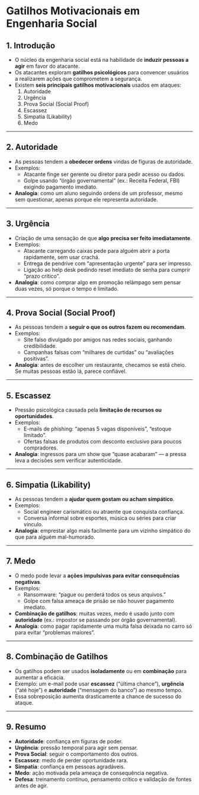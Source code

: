 # Gatilhos Motivacionais em Engenharia Social

## 1. Introdução
- O núcleo da engenharia social está na habilidade de **induzir pessoas a agir** em favor do atacante.  
- Os atacantes exploram **gatilhos psicológicos** para convencer usuários a realizarem ações que comprometem a segurança.  
- Existem **seis principais gatilhos motivacionais** usados em ataques:  
  1. Autoridade  
  2. Urgência  
  3. Prova Social (Social Proof)  
  4. Escassez  
  5. Simpatia (Likability)  
  6. Medo  

---

## 2. Autoridade
- As pessoas tendem a **obedecer ordens** vindas de figuras de autoridade.  
- Exemplos:
  - Atacante finge ser gerente ou diretor para pedir acesso ou dados.
  - Golpe usando “órgão governamental” (ex.: Receita Federal, FBI) exigindo pagamento imediato.
- **Analogia**: como um aluno seguindo ordens de um professor, mesmo sem questionar, apenas porque ele representa autoridade.

---

## 3. Urgência
- Criação de uma sensação de que **algo precisa ser feito imediatamente**.  
- Exemplos:
  - Atacante carregando caixas pede para alguém abrir a porta rapidamente, sem usar crachá.  
  - Entrega de pendrive com “apresentação urgente” para ser impresso.  
  - Ligação ao help desk pedindo reset imediato de senha para cumprir “prazo crítico”.  
- **Analogia**: como comprar algo em promoção relâmpago sem pensar duas vezes, só porque o tempo é limitado.

---

## 4. Prova Social (Social Proof)
- As pessoas tendem a **seguir o que os outros fazem ou recomendam**.  
- Exemplos:
  - Site falso divulgado por amigos nas redes sociais, ganhando credibilidade.  
  - Campanhas falsas com “milhares de curtidas” ou “avaliações positivas”.  
- **Analogia**: antes de escolher um restaurante, checamos se está cheio. Se muitas pessoas estão lá, parece confiável.

---

## 5. Escassez
- Pressão psicológica causada pela **limitação de recursos ou oportunidades**.  
- Exemplos:
  - E-mails de phishing: “apenas 5 vagas disponíveis”, “estoque limitado”.  
  - Ofertas falsas de produtos com desconto exclusivo para poucos compradores.  
- **Analogia**: ingressos para um show que “quase acabaram” — a pressa leva a decisões sem verificar autenticidade.

---

## 6. Simpatia (Likability)
- As pessoas tendem a **ajudar quem gostam ou acham simpático**.  
- Exemplos:
  - Social engineer carismático ou atraente que conquista confiança.  
  - Conversa informal sobre esportes, música ou séries para criar vínculo.  
- **Analogia**: emprestar algo mais facilmente para um vizinho simpático do que para alguém mal-humorado.

---

## 7. Medo
- O medo pode levar a **ações impulsivas para evitar consequências negativas**.  
- Exemplos:
  - Ransomware: “pague ou perderá todos os seus arquivos.”  
  - Golpe com falsa ameaça de prisão se não houver pagamento imediato.  
- **Combinação de gatilhos**: muitas vezes, medo é usado junto com **autoridade** (ex.: impostor se passando por órgão governamental).  
- **Analogia**: como pagar rapidamente uma multa falsa deixada no carro só para evitar “problemas maiores”.

---

## 8. Combinação de Gatilhos
- Os gatilhos podem ser usados **isoladamente** ou em **combinação** para aumentar a eficácia.  
- Exemplo: um e-mail pode usar **escassez** (“última chance”), **urgência** (“até hoje”) e **autoridade** (“mensagem do banco”) ao mesmo tempo.  
- Essa sobreposição aumenta drasticamente a chance de sucesso do ataque.  

---

## 9. Resumo
- **Autoridade**: confiança em figuras de poder.  
- **Urgência**: pressão temporal para agir sem pensar.  
- **Prova Social**: seguir o comportamento dos outros.  
- **Escassez**: medo de perder oportunidade rara.  
- **Simpatia**: confiança em pessoas agradáveis.  
- **Medo**: ação motivada pela ameaça de consequência negativa.  
- **Defesa**: treinamento contínuo, pensamento crítico e validação de fontes antes de agir.  
